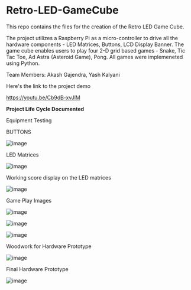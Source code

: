 # Retro-LED-GameCube

This repo contains the files for the creation of the Retro LED Game Cube.

The project utilizes a Raspberry Pi as a micro-controller to drive all the hardware components - LED Matrices, Buttons, LCD Display Banner. The game cube enables users to play four 2-D grid based games - Snake, Tic Tac Toe, Ad Astra (Asteroid Game), Pong. All games were implemeneted using Python.

Team Members: Akash Gajendra, Yash Kalyani

Here's the link to the project demo

https://youtu.be/Cb9dB-xvJlM


**Project Life Cycle Documented**

Equipment Testing

BUTTONS

![image](https://user-images.githubusercontent.com/55374010/197081740-561eb420-8ace-4930-ab2f-4293f922a7a9.png)

LED Matrices

![image](https://user-images.githubusercontent.com/55374010/197081782-f920e0d8-110b-419e-97b7-b4b9bbc5042f.png)

Working score display on the LED matrices

![image](https://user-images.githubusercontent.com/55374010/197080226-b429b150-6355-4f44-a3a9-257588348af7.png)

Game Play Images

![image](https://user-images.githubusercontent.com/55374010/197081831-cd79e86a-da56-4c32-b642-3cd514372728.png)

![image](https://user-images.githubusercontent.com/55374010/197081841-fc56436b-7d24-4e56-9bca-b18ed19fd32a.png)

![image](https://user-images.githubusercontent.com/55374010/197081958-b6945dba-1952-4179-9034-c9716d663bdc.png)

Woodwork for Hardware Prototype

![image](https://user-images.githubusercontent.com/55374010/197081923-8679d1d4-0fef-4550-84ff-1df3fd10f042.png)

Final Hardware Prototype

![image](https://user-images.githubusercontent.com/55374010/197081865-e992ca34-623e-4e26-9ce2-4acfd62376a7.png)


